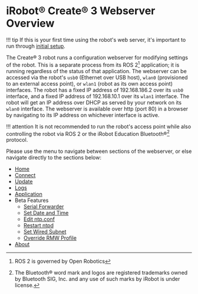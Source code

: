 # iRobot® Create® 3 Webserver Overview

!!! tip
    If this is your first time using the robot's web server, it's important to run through [initial setup](https://edu.irobot.com/create3-setup).

The Create® 3 robot runs a configuration webserver for modifying settings of the robot.
This is a separate process from its ROS 2[^1] application; it is running regardless of the status of that application.
The webserver can be accessed via the robot's `usb0` (Ethernet over USB host), `wlan0` (provisioned to an external access point), or `wlan1` (robot as its own access point) interfaces.
The robot has a fixed IP address of 192.168.186.2 over its `usb0` interface, and a fixed IP address of 192.168.10.1 over its `wlan1` interface.
The robot will get an IP address over DHCP as served by your network on its `wlan0` interface.
The webserver is available over http (port 80) in a browser by navigating to its IP address on whichever interface is active.

!!! attention
    It is not recommended to run the robot's access point while also controlling the robot via ROS 2 or the iRobot Education Bluetooth®[^2] protocol.

Please use the menu to navigate between sections of the webserver, or else navigate directly to the sections below:

- [Home](../webserver/home.md)
- [Connect](../webserver/connect.md)
- [Update](../webserver/update.md)
- [Logs](../webserver/logs.md)
- [Application](../webserver/application.md)
- Beta Features
    - [Serial Forwarder](../webserver/serial-config.md)
    - [Set Date and Time](../webserver/set-datetime.md)
    - [Edit ntp.conf](../webserver/edit-ntp-conf.md)
    - [Restart ntpd](../webserver/restart-ntpd.md)
    - [Set Wired Subnet](../webserver/set-wired-subnet.md)
    - [Override RMW Profile](../webserver/rmw-profile-override.md)
- [About](../webserver/about.md)

[^1]: ROS 2 is governed by Open Robotics
[^2]: The Bluetooth® word mark and logos are registered trademarks owned by Bluetooth SIG, Inc. and any use of such marks by iRobot is under license.
[^3]: All other trademarks mentioned are the property of their respective owners.
